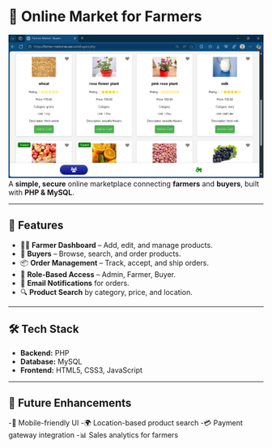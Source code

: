 # 🌾 Online Market for Farmers

![Project Thumbnail](images/thumbnail.png)  
A **simple, secure** online marketplace connecting **farmers** and **buyers**, built with **PHP & MySQL**.

---

## 📌 Features
- 👨‍🌾 **Farmer Dashboard** – Add, edit, and manage products.
- 🛒 **Buyers** – Browse, search, and order products.
- 📦 **Order Management** – Track, accept, and ship orders.
- 🔐 **Role-Based Access** – Admin, Farmer, Buyer.
- 📧 **Email Notifications** for orders.
- 🔍 **Product Search** by category, price, and location.

---

## 🛠 Tech Stack
- **Backend:** PHP 
- **Database:** MySQL 
- **Frontend:** HTML5, CSS3, JavaScript  

---

## 🚀 Future Enhancements
 -📱 Mobile-friendly UI
 -🌍 Location-based product search
 -💳 Payment gateway integration
 -📊 Sales analytics for farmers


